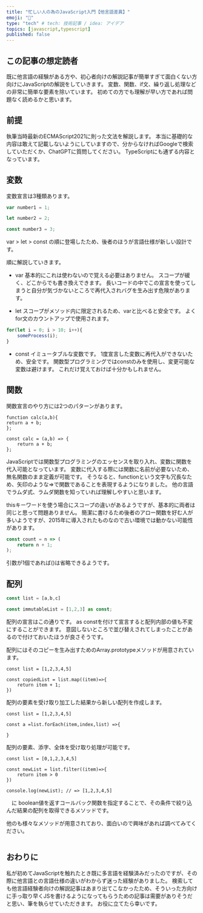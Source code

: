 ```yaml
---
title: "忙しい人の為のJavaScript入門【他言語差異】"
emoji: "👧"
type: "tech" # tech: 技術記事 / idea: アイデア
topics: [javascript,typescript]
published: false
---
```

## この記事の想定読者

既に他言語の経験がある方や、初心者向けの解説記事が簡単すぎて面白くない方向けにJavaScriptの解説をしていきます。
変数、関数、if文、繰り返し処理などの非常に簡単な要素を除いています。
初めての方でも理解が早い方であれば問題なく読めるかと思います。

## 前提

執筆当時最新のECMAScript2021に則った文法を解説します。
本当に基礎的な内容は敢えて記載しないようにしていますので、分からなければGoogleで検索していただくか、ChatGPTに質問してください。
TypeScriptにも通ずる内容となっています。

## 変数

変数宣言は3種類あります。

```javascript
var number1 = 1;

let number2 = 2;

const number3 = 3;
```

var > let > const の順に登場したため、後者のほうが言語仕様が新しい設計です。

順に解説していきます。

- var
基本的にこれは使わないので覚える必要はありません。
スコープが緩く、どこからでも書き換えできます。
長いコードの中でこの宣言を使ってしまうと自分が気づかないところで再代入されバグを生み出す危険があります。

- let
スコープがメソッド内に限定されるため、varと比べると安全です。
よくfor文のカウントアップで使用されます。

```javascript
for(let i = 0; i > 10; i++){
    someProcess(i);
}
```

- const
イミュータブルな変数です。
1度宣言した変数に再代入ができないため、安全です。
関数型プログラミングではconstのみを使用し、変更可能な変数は避けます。
これだけ覚えておけば十分かもしれません。

## 関数

関数宣言のやり方には2つのパターンがあります。

```javascript:function
function calc(a,b){
return a + b;
};
```

```javascript:アロー関数
const calc = (a,b) => {
    return a + b;
};
```

JavaScriptでは関数型プログラミングのエッセンスを取り入れ、変数に関数を代入可能となっています。
変数に代入する際には関数に名前が必要ないため、無名関数のまま定義が可能です。
そうなると、functionという文字も冗長なため、矢印のような=>で関数であることを表現するようになりました。
他の言語でラムダ式、ラムダ関数を知っていれば理解しやすいと思います。

thisキーワードを使う場合にスコープの違いがあるようですが、基本的に両者は同じと思って問題ありません。
簡潔に書けるため後者のアロー関数を好む人が多いようですが、2015年に導入されたものなので古い環境では動かない可能性があります。

```javascript
const count = n => (
    return n + 1;
);

```

引数が1個であれば()は省略できるようです。


## 配列

```javascript
const list = [a,b,c]

const immutableList = [1,2,3] as const;
```

配列の宣言はこの通りです。
as constを付けて宣言すると配列内部の値も不変にすることができます。
意図しないところで並び替えされてしまったことがあるので付けておいたほうが良さそうです。

配列にはそのコピーを生み出すためのArray.prototypeメソッドが用意されています。

```javascript:map
const list = [1,2,3,4,5]

const copiedList = list.map((item)=>{
    return item + 1;    
})

```

配列の要素を受け取り加工した結果から新しい配列を作成します。

```javascript:forEach
const list = [1,2,3,4,5]

const a =list.forEach(item,index,list) =>{

}

```

配列の要素、添字、全体を受け取り処理が可能です。

```javascript:Array.prototype.filter
const list = [0,1,2,3,4,5]

const newList = list.filter((item)=>{
    return item > 0
})

console.log(newList); // => [1,2,3,4,5]
```
　に
boolean値を返すコールバック関数を指定することで、その条件で絞り込んだ結果の配列を取得できるメソッドです。

他のも様々なメソッドが用意されており、面白いので興味があれば調べてみてください。


```javascript

```

## おわりに

私が初めてJavaScriptを触れたとき既に多言語を経験済みだったのですが、その際に他言語との言語仕様の違いがわからず迷った経験がありました。
検索しても他言語経験者向けの解説記事はあまり出てこなかったため、そういった方向けに手っ取り早くJSを書けるようになってもらうための記事は需要がありそうだと思い、筆を執らせていただきます。
お役に立てたら幸いです。